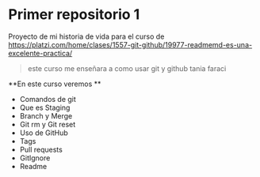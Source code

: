 # Primer repositorio 1 
Proyecto de mi historia de vida para el curso de https://platzi.com/home/clases/1557-git-github/19977-readmemd-es-una-excelente-practica/

> este curso me enseñara a como usar git y github 
> tania faraci

**En este curso veremos **
- Comandos de git 
- Que es Staging 
- Branch y Merge 
- Git rm y Git reset 
- Uso de GitHub 
- Tags 
- Pull requests
- GitIgnore
- Readme 
